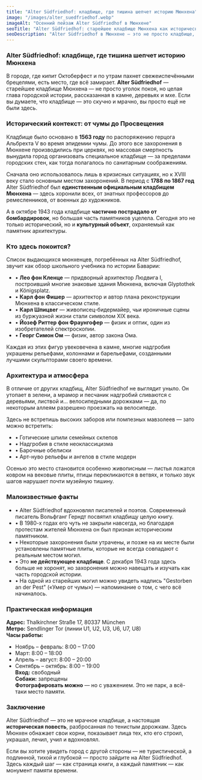 ```yaml
---
title: "Alter Südfriedhof: кладбище, где тишина шепчет историю Мюнхена"
image: "/images/alter_suedfriedhof.webp"
imageAlt: "Осенний пейзаж Alter Südfriedhof в Мюнхене"
seoTitle: "Alter Südfriedhof: старейшее кладбище Мюнхена как исторический памятник"
seoDescription: "Alter Südfriedhof в Мюнхене — это не просто кладбище, а настоящая историческая летопись. Узнайте, кого здесь похоронили, какие архитектурные стили можно увидеть и почему это место стоит посетить."
---
```


### Alter Südfriedhof: кладбище, где тишина шепчет историю Мюнхена

В городе, где кипит Октоберфест и по утрам пахнет свежеиспечёнными брецелями, есть место, где всё замирает. **Alter Südfriedhof** — старейшее кладбище Мюнхена — не просто уголок покоя, но целая глава городской истории, рассказанная в камне, деревьях и мхе. Если вы думаете, что кладбище — это скучно и мрачно, вы просто ещё не были здесь.

### Исторический контекст: от чумы до Просвещения
Кладбище было основано в **1563 году** по распоряжению герцога Альбрехта V во время эпидемии чумы. До этого все захоронения в Мюнхене производились при церквях, но массовая смертность вынудила город организовать специальное кладбище — за пределами городских стен, как тогда полагалось по санитарным соображениям.

Сначала оно использовалось лишь в кризисных ситуациях, но к XVIII веку стало основным местом захоронений. В период с **1788 по 1867 год** Alter Südfriedhof был **единственным официальным кладбищем Мюнхена** — здесь хоронили всех, от знатных профессоров до ремесленников, от военных до художников.

А в октябре 1943 года кладбище **частично пострадало от бомбардировок**, но большая часть памятников уцелела. Сегодня это не только исторический, но и **культурный объект**, охраняемый как памятник архитектуры.

### Кто здесь покоится?
Список выдающихся мюнхенцев, погребённых на Alter Südfriedhof, звучит как обзор школьного учебника по истории Баварии:

- • **Лео фон Кленце** — придворный архитектор Людвига I, построивший многие знаковые здания Мюнхена, включая Glyptothek и Königsplatz.
- • **Карл фон Фишер** — архитектор и автор плана реконструкции Мюнхена в классическом стиле.
- • **Карл Шпицвег** — живописец-бидермайер, чьи ироничные сцены из буржуазной жизни стали символом XIX века.
- • **Йозеф Риттер фон Фраунгофер** — физик и оптик, один из изобретателей спектроскопии.
- • **Георг Симон Ом** — физик, автор закона Ома.

Каждая из этих фигур увековечена в камне, многие надгробия украшены рельефами, колоннами и барельефами, созданными лучшими скульпторами своего времени.

### Архитектура и атмосфера
В отличие от других кладбищ, Alter Südfriedhof не выглядит уныло. Он утопает в зелени, а мрамор и песчаник надгробий сливаются с деревьями, листвой и... велосипедными дорожками — да, по некоторым аллеям разрешено проезжать на велосипеде.

Здесь не встретишь высоких заборов или помпезных мавзолеев — зато можно встретить:
- • Готические шпили семейных склепов
- • Надгробия в стиле неоклассицизма
- • Барочные обелиски
- • Арт-нуво рельефы и ангелов в стиле модерн

Осенью это место становится особенно живописным — листья ложатся ковром на вековые плиты, птицы перекликаются в ветвях, и только звук шагов нарушает почти музейную тишину.

### Малоизвестные факты
- • Alter Südfriedhof вдохновлял писателей и поэтов. Современный писатель Вольфганг Герндт посвятил кладбищу целую книгу.
- • В 1980-х годах его чуть не закрыли навсегда, но благодаря протестам жителей Мюнхена он был признан историческим памятником.
- • Некоторые захоронения были утрачены, и позже на их месте были установлены памятные плиты, которые не всегда совпадают с реальным местом могил.
- • Это **не действующее кладбище**. С декабря 1943 года здесь больше не хоронят, но захоронения можно навещать и изучать как часть городской истории.
- • На одной из старейших могил можно увидеть надпись "Gestorben an der Pest" («Умер от чумы») — напоминание о том, с чего всё начиналось.

### Практическая информация
**Адрес:** Thalkirchner Straße 17, 80337 München  
**Метро:** Sendlinger Tor (линии U1, U2, U3, U6, U7, U8)  
**Часы работы:**  
- Ноябрь – февраль: 8:00 – 17:00  
- Март: 8:00 – 18:00  
- Апрель – август: 8:00 – 20:00  
- Сентябрь – октябрь: 8:00 – 19:00  
**Вход:** свободный  
**Собаки:** запрещены  
**Фотографировать можно** — но с уважением. Это не парк, а всё-таки место памяти.

### Заключение
Alter Südfriedhof — это не мрачное кладбище, а настоящая **историческая повесть**, разбросанная по тенистым дорожкам. Здесь Мюнхен обнажает свои корни, показывает лица тех, кто его строил, украшал, лечил, учил и вдохновлял.

Если вы хотите увидеть город с другой стороны — не туристической, а подлинной, тихой и глубокой — просто зайдите на Alter Südfriedhof. Здесь каждый шаг — как страница книги, а каждый памятник — как монумент памяти времени.